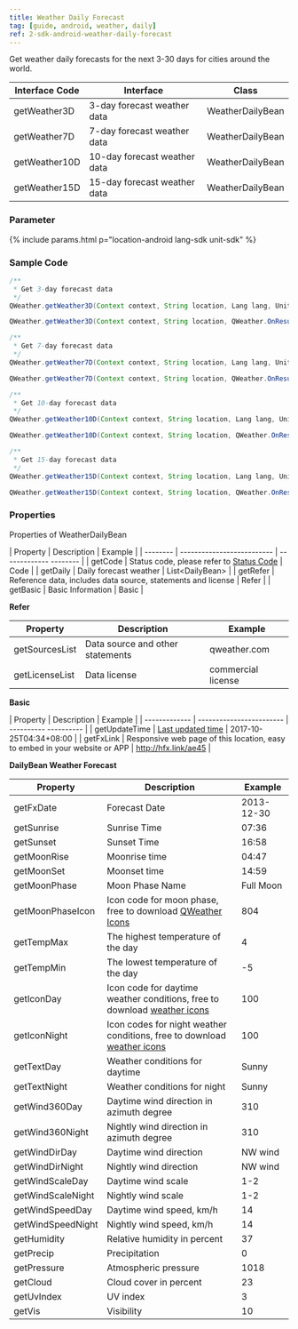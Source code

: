 ```yaml
---
title: Weather Daily Forecast
tag: [guide, android, weather, daily]
ref: 2-sdk-android-weather-daily-forecast
---
```


Get weather daily forecasts for the next 3-30 days for cities around the world.

| Interface Code| Interface  | Class |
| ---------------- | ------------- | ---------------- |
| getWeather3D| 3-day forecast weather data  | WeatherDailyBean |
| getWeather7D| 7-day forecast weather data  | WeatherDailyBean |
| getWeather10D| 10-day forecast weather data  | WeatherDailyBean |
| getWeather15D| 15-day forecast weather data  | WeatherDailyBean |

### Parameter

{% include params.html p="location-android lang-sdk unit-sdk" %}

### Sample Code

```java
/**
 * Get 3-day forecast data
 */
QWeather.getWeather3D(Context context, String location, Lang lang, Unit unit,QWeather.OnResultWeatherDailyListener listener);

QWeather.getWeather3D(Context context, String location, QWeather.OnResultWeatherDailyListener listener);

/**
 * Get 7-day forecast data
 */
QWeather.getWeather7D(Context context, String location, Lang lang, Unit unit,QWeather.OnResultWeatherDailyListener listener);

QWeather.getWeather7D(Context context, String location, QWeather.OnResultWeatherDailyListener listener);

/**
 * Get 10-day forecast data
 */
QWeather.getWeather10D(Context context, String location, Lang lang, Unit unit,QWeather.OnResultWeatherDailyListener listener);

QWeather.getWeather10D(Context context, String location, QWeather.OnResultWeatherDailyListener listener);

/**
 * Get 15-day forecast data
 */
QWeather.getWeather15D(Context context, String location, Lang lang, Unit unit,QWeather.OnResultWeatherDailyListener listener);

QWeather.getWeather15D(Context context, String location, QWeather.OnResultWeatherDailyListener listener);
```

### Properties

Properties of WeatherDailyBean

| Property | Description | Example |
| -------- | -------------------------- | ------------- -------- |
| getCode | Status code, please refer to [Status Code](/en/docs/resource/status-code/) | Code |
| getDaily | Daily forecast weather | List&lt;DailyBean&gt; |
| getRefer | Reference data, includes data source, statements and license | Refer |
| getBasic | Basic Information | Basic |

**Refer**

| Property | Description | Example |
| -------------- | ------------ | ------------------ |
| getSourcesList | Data source and other statements | qweather.com |
| getLicenseList | Data license | commercial license |

**Basic**

| Property | Description | Example |
| ------------- | ------------------------ | ---------- ---------- |
| getUpdateTime | [Last updated time](/en/docs/resource/glossary/#update-time) | 2017-10-25T04:34+08:00 |
| getFxLink | Responsive web page of this location, easy to embed in your website or APP | http://hfx.link/ae45 |

**DailyBean Weather Forecast**

| Property | Description | Example |
| ----------------- | ------------------- | ---------- |
| getFxDate | Forecast Date | 2013-12-30 |
| getSunrise | Sunrise Time | 07:36 |
| getSunset | Sunset Time | 16:58 |
| getMoonRise | Moonrise time | 04:47 |
| getMoonSet | Moonset time | 14:59 |
| getMoonPhase | Moon Phase Name | Full Moon |
| getMoonPhaseIcon      | Icon code for moon phase, free to download [QWeather Icons](/en/docs/resource/icons/)            | 804    |
| getTempMax | The highest temperature of the day | 4 |
| getTempMin | The lowest temperature of the day | -5 |
| getIconDay | Icon code for daytime weather conditions, free to download [weather icons](/en/docs/resource/icons/) | 100 |
| getIconNight | Icon codes for night weather conditions, free to download [weather icons](/en/docs/resource/icons/) | 100 |
| getTextDay | Weather conditions for daytime | Sunny |
| getTextNight | Weather conditions for night | Sunny |
| getWind360Day | Daytime wind direction in azimuth degree | 310 |
| getWind360Night | Nightly wind direction in azimuth degree | 310 |
| getWindDirDay | Daytime wind direction | NW wind |
| getWindDirNight | Nightly wind direction | NW wind |
| getWindScaleDay | Daytime wind scale | 1-2 |
| getWindScaleNight | Nightly wind scale | 1-2 |
| getWindSpeedDay | Daytime wind speed, km/h | 14 |
| getWindSpeedNight | Nightly wind speed, km/h | 14 |
| getHumidity | Relative humidity in percent | 37 |
| getPrecip | Precipitation | 0 |
| getPressure | Atmospheric pressure | 1018 |
| getCloud | Cloud cover in percent | 23 |
| getUvIndex | UV index | 3 |
| getVis | Visibility | 10 |
